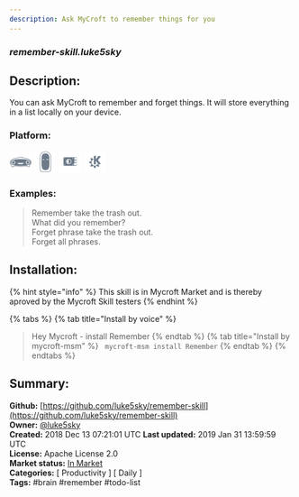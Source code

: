 ```yaml
---
description: Ask MyCroft to remember things for you
---
```


### _remember-skill.luke5sky_  
## Description:  
You can ask MyCroft to remember and forget things.
It will store everything in a list locally on your device.  
  
  
### Platform:  
 ![Mark I](../.gitbook/assets/mark-1-icon.png)  ![Mark II](../.gitbook/assets/mark-2-icon.png)  ![Picroft](../.gitbook/assets/picroft-icon.png)  ![plasmoid](../.gitbook/assets/kde.png)   
### Examples:  
> Remember take the trash out.  
> What did you remember?  
> Forget phrase take the trash out.  
> Forget all phrases.  
  
## Installation:  
{% hint style="info" %}
This skill is in Mycroft Market and is thereby aproved by the Mycroft Skill testers
{% endhint %}
    
{% tabs %}
{% tab title="Install by voice" %}
> Hey Mycroft - install Remember
{% endtab %}
  {% tab title="Install by mycroft-msm" %}
``` mycroft-msm install Remember```
{% endtab %}
  {% endtabs %}
    
## Summary:  
**Github:** [https://github.com/luke5sky/remember-skill](https://github.com/luke5sky/remember-skill)  
**Owner:** [@luke5sky](https://github.com/luke5sky)  
**Created:** 2018 Dec 13 07:21:01 UTC  **Last updated:** 2019 Jan 31 13:59:59 UTC  
**License:** Apache License 2.0  
**Market status:** [In Market](https://market.mycroft.ai/skill/remember)  
**Categories:** [ Productivity ] [ Daily ]   
**Tags:** \#brain \#remember \#todo-list   

